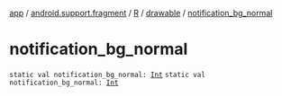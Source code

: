 [app](../../../index.md) / [android.support.fragment](../../index.md) / [R](../index.md) / [drawable](index.md) / [notification_bg_normal](.)

# notification_bg_normal

`static val notification_bg_normal: `[`Int`](https://kotlinlang.org/api/latest/jvm/stdlib/kotlin/-int/index.html)
`static val notification_bg_normal: `[`Int`](https://kotlinlang.org/api/latest/jvm/stdlib/kotlin/-int/index.html)
